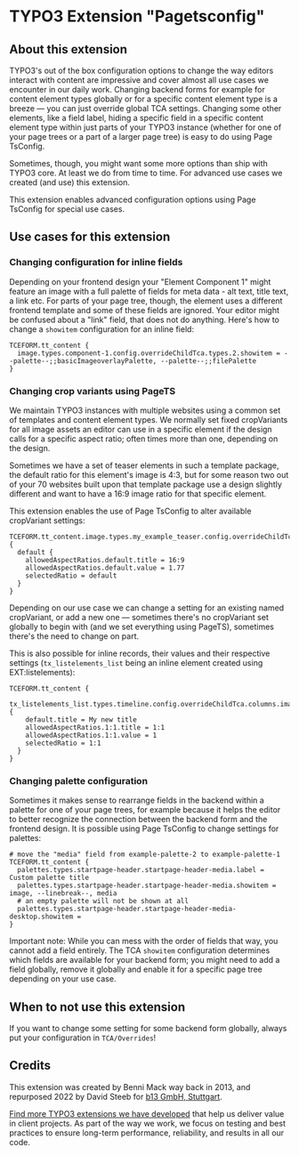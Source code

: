 # TYPO3 Extension "Pagetsconfig"

## About this extension

TYPO3's out of the box configuration options to change the way editors interact with content are impressive and cover 
almost all use cases we encounter in our daily work. Changing backend forms for example for content element types globally
or for a specific content element type is a breeze — you can just override global TCA settings. Changing some other 
elements, like a field label, hiding a specific field in a specific content element type within just parts of your 
TYPO3 instance (whether for one of your page trees or a part of a larger page tree) is easy to do using Page TsConfig.

Sometimes, though, you might want some more options than ship with TYPO3 core. At least we do from time to time. 
For advanced use cases we created (and use) this extension. 

This extension enables advanced configuration options using Page TsConfig for special use cases.

## Use cases for this extension

### Changing configuration for inline fields

Depending on your frontend design your "Element Component 1" might feature an image with a full palette of fields for 
meta data - alt text, title text, a link etc. For parts of your page tree, though, the element uses a different frontend
template and some of these fields are ignored. Your editor might be confused about a "link" field, that does not do
anything. Here's how to change a `showitem` configuration for an inline field:

```
TCEFORM.tt_content {
  image.types.component-1.config.overrideChildTca.types.2.showitem = --palette--;;basicImageoverlayPalette, --palette--;;filePalette
} 
```

### Changing crop variants using PageTS

We maintain TYPO3 instances with multiple websites using a common set of templates and content element types. We normally
set fixed cropVariants for all image assets an editor can use in a specific element if the design calls for a specific
aspect ratio; often times more than one, depending on the design.

Sometimes we have a set of teaser elements in such a template package, the default ratio for this element's image is 4:3, but 
for some reason two out of your 70 websites built upon that template package use a design slightly different and want to
have a 16:9 image ratio for that specific element.

This extension enables the use of Page TsConfig to alter available cropVariant settings:

```
TCEFORM.tt_content.image.types.my_example_teaser.config.overrideChildTca.columns.crop.config.cropVariants {
  default {
    allowedAspectRatios.default.title = 16:9
    allowedAspectRatios.default.value = 1.77
    selectedRatio = default
  }
}
```

Depending on our use case we can change a setting for an existing named cropVariant, or add a new one — sometimes there's
no cropVariant set globally to begin with (and we set everything using PageTS), sometimes there's the need to change on 
part.

This is also possible for inline records, their values and their respective settings (`tx_listelements_list` being an
inline element created using EXT:listelements):

```
TCEFORM.tt_content {
  tx_listelements_list.types.timeline.config.overrideChildTca.columns.images.config.overrideChildTca.columns.crop.config.cropVariants {
    default.title = My new title
    allowedAspectRatios.1:1.title = 1:1
    allowedAspectRatios.1:1.value = 1
    selectedRatio = 1:1
  }
}
```

### Changing palette configuration

Sometimes it makes sense to rearrange fields in the backend within a palette for one of your page trees, for example because it 
helps the editor to better recognize the connection between the backend form and the frontend design. It is possible
using Page TsConfig to change settings for palettes:

```
# move the "media" field from example-palette-2 to example-palette-1
TCEFORM.tt_content {
  palettes.types.startpage-header.startpage-header-media.label = Custom palette title
  palettes.types.startpage-header.startpage-header-media.showitem = image, --linebreak--, media
  # an empty palette will not be shown at all
  palettes.types.startpage-header.startpage-header-media-desktop.showitem =
}
```

Important note: While you can mess with the order of fields that way, you cannot add a field entirely. The TCA `showitem`
configuration determines which fields are available for your backend form; you might need to add a field globally, remove
it globally and enable it for a specific page tree depending on your use case.

## When to not use this extension

If you want to change some setting for some backend form globally, always put your configuration in `TCA/Overrides`!

## Credits

This extension was created by Benni Mack way back in 2013, and repurposed 2022 by David Steeb for [b13 GmbH, Stuttgart](https://b13.com).

[Find more TYPO3 extensions we have developed](https://b13.com/useful-typo3-extensions-from-b13-to-you) that help us deliver value in client projects. As part of the way we work, we focus on testing and best practices to ensure long-term performance, reliability, and results in all our code.
